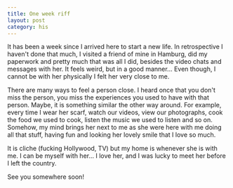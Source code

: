 ```yaml
---
title: One week riff 
layout: post
category: his
---
```


It has been a week since I arrived here to start a new life. In retrospective I haven't done that much, I visited a friend of mine in Hamburg, did my paperwork and pretty much that was all I did, besides the video chats and messages with her. 
It feels weird, but in a good manner... Even though, I cannot be with her physically I felt her very close to me.  

There are many ways to feel a person close. I heard once that you don't miss the person, you miss the experiences you used to have with that person. Maybe, it is something similar the other way around. For example, every time I wear her scarf, watch our videos, view our photographs, cook the food we used to cook, listen the music we used to listen and so on. Somehow, my mind brings her next to me as she were here with me doing all that stuff, having fun and looking her lovely smile that I love so much. 

It is cliche (fucking Hollywood, TV) but my home is whenever she is with me. I can be myself with her... I love her, and I was lucky to meet her before I left the country.

See you somewhere soon!
